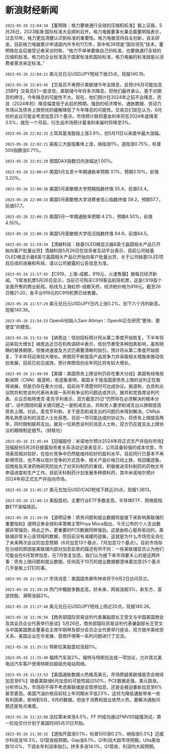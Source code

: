 # 新浪财经新闻
`2023-05-26 22:04:34` 【董明珠：格力要做通行全球的压缩机标准】据上证报，5月26日，2023珠海·国际标准大会顺利召开。格力电器董事长兼总裁董明珠表示，过去10年，格力更加清醒认识到标准的重要性。格力电器坚持自主创新，自主研发，目前格力电器累计申请国内外专利11万件，其中有39项是“国际领先”技术。董明珠在会后接受记者采访时称，“格力不单单要做自己的标准，也要做通行全球的压缩机标准。格力的企业标准高于国家标准和国际标准，格力电器的标准就是以消费者需求来定标准。”

`2023-05-26 22:04:21` 美元兑日元USD/JPY短线下挫25点，现报140.19。

`2023-05-26 22:03:45` 【交易员不再预计美联储今年会降息，且预计6月可能加息25BP】交易员们一直坚信，美联储今年将多次降息。但他们最终承认，基于对期货的押注，今年降息的可能性不大。现在，他们预计在2024年之前不会降息，而且（2024年的）降息幅度低于此前的预期。强劲的经济增长、通胀数据、劳动力市场以及债务上限担忧的缓解降低了今年降息的可能性。交易员们现在认为，6月份的会议可能会考虑加息25个基点。市场预计联邦基金利率将在2024年底降至3.5%，就在一个月前，衍生品市场预计基准利率届时将降至3%。

`2023-05-26 22:02:33` 土耳其基准股指上涨3.9%，创5月11日以来盘中最大涨幅。

`2023-05-26 22:02:21` 美股三大股指集体上涨，纳指涨1%，道指涨0.75%，标普500指数涨0.71%。

`2023-05-26 22:01:29` 德国DAX指数日内涨幅达1.00%。

`2023-05-26 22:00:47` 美国5月五至十年期通胀率预期 3.1%，预期3.10%，前值3.20%。

`2023-05-26 22:00:36` 美国5月密歇根大学预期指数终值 55.4，前值53.4。

`2023-05-26 22:00:33` 美国5月密歇根大学消费者信心指数终值 59.2，预期57.7，前值57.7。

`2023-05-26 22:00:25` 美国5月一年期通胀率预期 4.2%，预期4.50%，前值4.50%。

`2023-05-26 22:00:15` 美国5月密歇根大学现况指数终值 64.9，前值64.5。

`2023-05-26 21:59:34` 【清越科技：硅基OLED微显示器8英寸晶圆相关产品已开始向客户批量出货】清越科技5月26日在投资者互动平台表示，目前公司硅基OLED微显示器8英寸晶圆相关产品已开始向客户批量出货，关于公司硅基OLED项目后续的进展和布局，请以公司披露的公告信息为准。

`2023-05-26 21:57:45` 【C919，上海-成都，919元，火速售罄】据每日经济新闻，飞常准机票5月26日显示，当前已可购买C919客运航班机票，这是C919首个全面开售的商业航班。航线为上海虹桥-成都天府，经济舱价格为919元。截至26日晚21:20，各平台919元的C919机票已经售罄。

`2023-05-26 21:57:29` 美元兑日元USD/JPY日内上涨0.2%，创下六个月的新高，现报140.36。

`2023-05-26 21:54:53` OpenAI创始人Sam Altman：OpenAI正在研究“更快、更便宜”的模型。

`2023-05-26 21:53:56` 【纳思达：信创招标预计将从第二季度开始恢复，下半年将迎来较大增长】纳思达近日在机构调研中表示，信创节奏受多种因素影响，虽有明确的替换期限，但推进速度及方式仍需要清晰的指引。预计将从第二季度开始恢复，下半年将迎来较大增长。奔图将不断提高产品竞争力并采取相关措施来推动信创发展，目前已初见成效。预计奔图信创全年同比将有较大增长。

`2023-05-26 21:49:59`   【美媒：美国债务上限谈判仍存在重大分歧】美国有线电视新闻网（CNN）报道称，有迹象表明，美国关于提高国家债务上限的谈判正在取得进展，但是仍存在重大分歧，目前尚不清楚何时可达成协议。报道称，白宫和众议院共和党谈判代表尚未就一系列有争议的问题达成共识。据共和党首席谈判代表、众议员帕特里克·麦克亨利表示，双方截至25日“仍然存在必须解决的根本分歧”。谈判围绕的最关键问题之一是削减支出，共和党人要求削减支出以换取提高债务上限。对此，麦克亨利称，关于是否削减支出的问题仍未得到解决。CNN从两名熟悉谈判的消息人士处获悉，目前一项可能达成的协议为，将债务上限提高两年，同时限制联邦支出。据另一位熟悉谈判的消息人士称，双方仍在就支出上限协议的期限制定细节。（财联社）

`2023-05-26 21:45:44` 【冠福股份：米诺地尔预计2024年将正式生产并投向市场】冠福股份5月26日披露投资者关系活动记录表显示，公司具备较强的成本优势，市场表现相对较好，在低价竞争中仍然能维持较好的盈利水平。目前同行已基本不再新增项目，也不再以低价竞争的方式竞争，相关产品价格已经止跌，有回暖迹象。招商局及天津药物研究院加大了对天科制药的重视，积极推进天科制药的药物文号申请进度和生产工作。目前天科制药计划发展多种原料药，其中米诺地尔预计2024年将正式生产并投向市场。

`2023-05-26 21:45:27` 美元兑加元USD/CAD短线下跌近20点，现报1.3613。

`2023-05-26 21:40:13` 美股盘初，主要行业ETF多数走高，半导体ETF、网络股指数ETF涨幅居前。

`2023-05-26 21:39:58` 【道明证券：债务问题和就业数据将是接下来影响美联储的重要指标】道明证券全球利率策略主管Priya Misra指出，今天公布的个人支出数据非常强劲，除此之外，更重要的PCE数据同样强劲。这是由核心服务驱动的，美联储非常关心该领域的数据，但目前没有减缓的迹象。这就是为什么市场完全消化了未来两次会议的加息预期（6月加息13个基点，7月加息12个基点）。目前市场存在分歧的原因是美联储内部对加息前景的描述有所不同：一些美联储官员认为他们可能会在6月暂停加息，在7月恢复加息。我们认为接下来市场要关心的是这两件事：债务上限问题和就业数据，任何高于10万的就业数据都意味着加息25个基点几乎是板上钉钉的事。

`2023-05-26 21:39:27` 市场消息：美国国务卿布林肯将于6月2日访问芬兰。

`2023-05-26 21:39:20` 热门中概股多数走高，好未来、网易涨超3%，新东方、富途控股、满帮涨超2%。

`2023-05-26 21:37:40` 美元兑日元USD/JPY短线上扬近20点，现报140.26。

`2023-05-26 21:36:56` 【商务部国际贸易谈判代表兼副部长王受文与中国美国商会及其会员企业代表举行座谈】5月26日，商务部国际贸易谈判代表兼副部长王受文与中国美国商会董事会主席华刚林及部分会员企业代表举行座谈，双方就中美经贸关系、美国企业在华发展、营商环境等一系列问题进行了交流。

`2023-05-26 21:35:51` 特斯拉美股盘初涨超1%。

`2023-05-26 21:35:40` 福特汽车涨2%，福特与特斯拉达成一项协议，允许其北美电动汽车客户使用特斯拉超级充电站网络。

`2023-05-26 21:33:53` 【美国通胀数据火热推高美元，市场质疑美联储是否会继续加息至6%】随着美联储6月加息的可能性超过50%，PCE数据走强，美元跳涨。分析师认为，市场将不得不考虑美联储是会暂停加息，还是会被迫重新加息至6%甚至更高。美国汽油价格目前较上年同期水平低23%，这将为降低通胀带来一些有利因素，影响到5月、6月的数据。但由于消费和就业依然火热，要解决通胀问题还是有点难度。

`2023-05-26 21:32:08` 法拉第未来涨4.5%，FF 91成功通过FMVSS碰撞测试，第一阶段交付计划于美国时间5月31日开始。

`2023-05-26 21:30:32` 【道指开盘涨0.1%，标普500涨0.2%，纳指涨0.3%】迈威尔科技涨18.3%，Q1营收超预期。Gap涨8.1%，Q1利润大超市场预期。Ulta美妆跌10.0%，下调全年利润率指引。拼多多涨14.1%，Q1营收、利润均大超预期。

